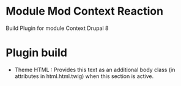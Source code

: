 # Module Mod Context Reaction
Build Plugin for module Context Drupal 8
# Plugin build
  + Theme HTML : Provides this text as an additional body class (in attributes in html.html.twig) when this section is active.
 
